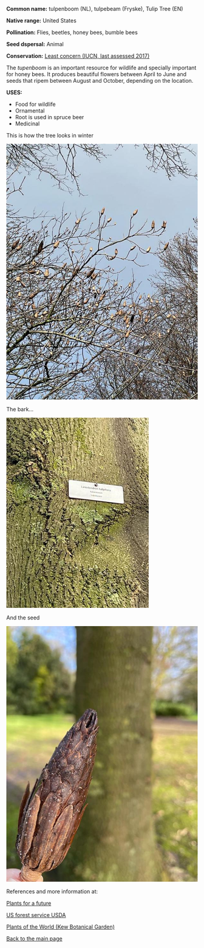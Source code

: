 **Common name:** tulpenboom (NL), tulpebeam (Fryske), Tulip Tree (EN)


<!--more-->
**Native range:**  United States

**Pollination:** Flies, beetles, honey bees, bumble bees

**Seed dspersal:** Animal

**Conservation:** [Least concern (IUCN, last assessed 2017)](https://www.iucnredlist.org/species/194074/2296302)

The _tupenboom_ is an important resource for wildlife and specially important for honey bees. It produces beautiful flowers between April to June and seeds that ripem between August and October, depending on the location. 

**USES:**

- Food for wildlife
- Ornamental
- Root is used in spruce beer
- Medicinal

This is how the tree looks in winter

![tulip tree](https://raw.githubusercontent.com/carolxgl/TreeLibrary/gh-pages/images/lirtul.jpeg)

The bark...

![tulip tree bark](https://raw.githubusercontent.com/carolxgl/TreeLibrary/gh-pages/images/lirtulB.jpeg)

And the seed

![tulip tree seed](https://raw.githubusercontent.com/carolxgl/TreeLibrary/gh-pages/images/lirtulSeed.jpeg)

References and more information at:

[Plants for a future](https://pfaf.org/user/Plant.aspx?LatinName=Liriodendron+tulipifera)

[US forest service USDA](https://www.srs.fs.usda.gov/pubs/misc/ag_654/volume_2/liriodendron/tulipifera.htm)

[Plants of the World (Kew Botanical Garden)](https://powo.science.kew.org/taxon/urn:lsid:ipni.org:names:30197364-2)

[Back to the main page](https://carolxgl.github.io/TreeLibrary/)
